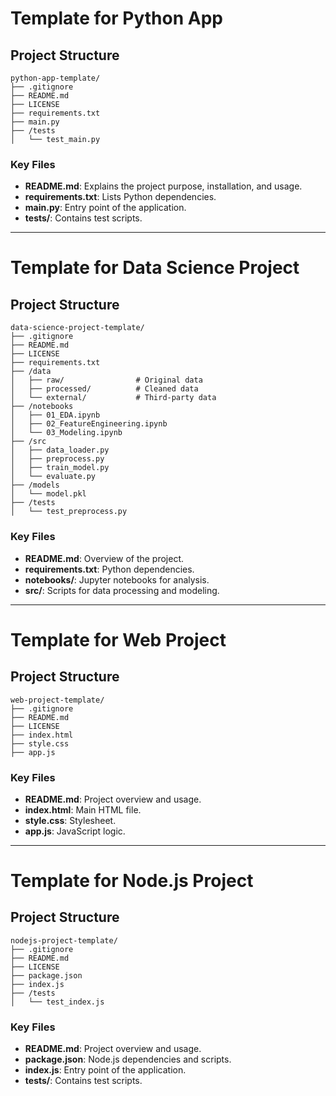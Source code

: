 # Template for Python App

## Project Structure
```
python-app-template/
├── .gitignore
├── README.md
├── LICENSE
├── requirements.txt
├── main.py
├── /tests
│   └── test_main.py
```

### Key Files
- **README.md**: Explains the project purpose, installation, and usage.
- **requirements.txt**: Lists Python dependencies.
- **main.py**: Entry point of the application.
- **tests/**: Contains test scripts.

---

# Template for Data Science Project

## Project Structure
```
data-science-project-template/
├── .gitignore
├── README.md
├── LICENSE
├── requirements.txt
├── /data
│   ├── raw/                # Original data
│   ├── processed/          # Cleaned data
│   └── external/           # Third-party data
├── /notebooks
│   ├── 01_EDA.ipynb
│   ├── 02_FeatureEngineering.ipynb
│   └── 03_Modeling.ipynb
├── /src
│   ├── data_loader.py
│   ├── preprocess.py
│   ├── train_model.py
│   └── evaluate.py
├── /models
│   └── model.pkl
├── /tests
│   └── test_preprocess.py
```

### Key Files
- **README.md**: Overview of the project.
- **requirements.txt**: Python dependencies.
- **notebooks/**: Jupyter notebooks for analysis.
- **src/**: Scripts for data processing and modeling.

---

# Template for Web Project

## Project Structure
```
web-project-template/
├── .gitignore
├── README.md
├── LICENSE
├── index.html
├── style.css
├── app.js
```

### Key Files
- **README.md**: Project overview and usage.
- **index.html**: Main HTML file.
- **style.css**: Stylesheet.
- **app.js**: JavaScript logic.

---

# Template for Node.js Project

## Project Structure
```
nodejs-project-template/
├── .gitignore
├── README.md
├── LICENSE
├── package.json
├── index.js
├── /tests
│   └── test_index.js
```

### Key Files
- **README.md**: Project overview and usage.
- **package.json**: Node.js dependencies and scripts.
- **index.js**: Entry point of the application.
- **tests/**: Contains test scripts.